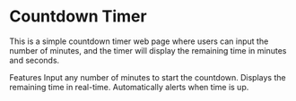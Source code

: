 # Countdown Timer

This is a simple countdown timer web page where users can input the number of minutes, and the timer will display the remaining time in minutes and seconds.

Features
Input any number of minutes to start the countdown.
Displays the remaining time in real-time.
Automatically alerts when time is up.
